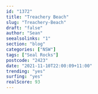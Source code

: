 ```yaml
---
id: "1372"
title: "Treachery Beach"
slug: "Treachery-Beach"
draft: "false"
author: "Sean"
seealsolinks: "1"
section: "blog"
categories: ["NSW"]
tags: ["Seal Rocks"]
postcode: "2423"
date: "2021-11-10T22:00:09+11:00"
trending: "yes"
surfing: "yes"
realScore: 93
---
```

